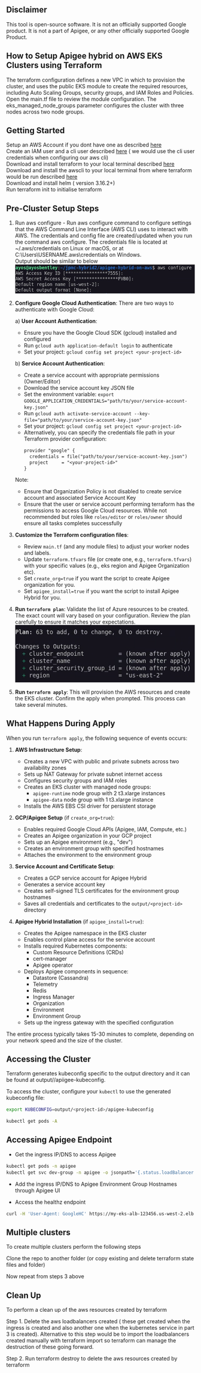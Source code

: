 ## Disclaimer
This tool is open-source software. It is not an officially supported Google product. It is not a part of Apigee, or any other officially supported Google Product.



## How to Setup Apigee hybrid on AWS EKS Clusters using Terraform 


The terraform configuration defines a new VPC in which to provision the cluster, and uses the public EKS module to create the required resources, including Auto Scaling Groups, security groups, and IAM Roles and Policies.
Open the main.tf file to review the module configuration. The eks_managed_node_groups parameter configures the cluster with three nodes across two node groups.  


## Getting Started

Setup an AWS Account if you dont have one as described [here](https://aws.amazon.com/free/?gclid=Cj0KCQiA4fi7BhC5ARIsAEV1YibM5aQfcEpKMPjPwUGl-JqNl6fp9-LoTxpHhH2RFh59MFc1_yETcCQaAmHGEALw_wcB&trk=c8882cbf-4c23-4e67-b098-09697e14ffd9&sc_channel=ps&ef_id=Cj0KCQiA4fi7BhC5ARIsAEV1YibM5aQfcEpKMPjPwUGl-JqNl6fp9-LoTxpHhH2RFh59MFc1_yETcCQaAmHGEALw_wcB:G:s&s_kwcid=AL!4422!3!453053794281!e!!g!!create%20aws%20account!10706954804!104359293503&all-free-tier.sort-by=item.additionalFields.SortRank&all-free-tier.sort-order=asc&awsf.Free%20Tier%20Types=*all&awsf.Free%20Tier%20Categories=*all)  
Create an IAM user and a cli user described [here](https://docs.aws.amazon.com/IAM/latest/UserGuide/id_users_create.html) ( we would use the cli user credentials when configuring our aws cli)  
Download and install terraform to your local terminal described [here](https://developer.hashicorp.com/terraform/install)  
Download and install the awscli to your local terminal from where terraform would be run described [here](https://docs.aws.amazon.com/cli/v1/userguide/cli-chap-install.html)  
Download and install helm  ( version 3.16.2+)  
Run terraform init to initialise terraform  


## Pre-Cluster Setup Steps  
 
1. Run aws configure - Run aws configure command to configure settings that the AWS Command Line Interface (AWS CLI) uses to interact with AWS. The credentials and config file are created/updated when you run the command aws configure. The credentials file is located at ~/.aws/credentials on Linux or macOS,  or at C:\Users\USERNAME\.aws\credentials on Windows.  
   Output should be similar to below  
   ![AWS Config](Images/aws-config.png)
   
2. **Configure Google Cloud Authentication**:
   There are two ways to authenticate with Google Cloud:

   a) **User Account Authentication**:
   * Ensure you have the Google Cloud SDK (gcloud) installed and configured
   * Run `gcloud auth application-default login` to authenticate
   * Set your project: `gcloud config set project <your-project-id>`

   b) **Service Account Authentication**:
   * Create a service account with appropriate permissions (Owner/Editor)
   * Download the service account key JSON file
   * Set the environment variable: `export GOOGLE_APPLICATION_CREDENTIALS="path/to/your/service-account-key.json"`
   * Run `gcloud auth activate-service-account --key-file="path/to/your/service-account-key.json"`
   * Set your project: `gcloud config set project <your-project-id>`
   * Alternatively, you can specify the credentials file path in your Terraform provider configuration:
     ```hcl
     provider "google" {
       credentials = file("path/to/your/service-account-key.json")
       project     = "<your-project-id>"
     }
     ```

   Note: 
   * Ensure that Organization Policy is not disabled to create service account and associated Service Account Key
   * Ensure that the user or service account performing terraform has the permissions to access Google Cloud resources. While not recommended but roles like `roles/editor` or `roles/owner` should ensure all tasks completes successfully


3.  **Customize the Terraform configuration files**:
    *   Review `main.tf` (and any module files) to adjust your worker nodes and labels.
    *   Update `terraform.tfvars` file (or create one, e.g., `terraform.tfvars`) with your specific values (e.g., eks region and Apigee Organization etc).
    *   Set `create_org=true` if you want the script to create Apigee organization for you.
    *   Set `apigee_install=true` if you want the script to install Apigee Hybrid for you.

4.  **Run `terraform plan`**:
    Validate the list of Azure resources to be created. The exact count will vary based on your configuration. Review the plan carefully to ensure it matches your expectations.
    ![Terraform Plan](Images/tf-plan.png)  

5.  **Run `terraform apply`**:
    This will provision the AWS resources and create the EKS cluster. Confirm the apply when prompted. This process can take several minutes.

## What Happens During Apply

When you run `terraform apply`, the following sequence of events occurs:

1. **AWS Infrastructure Setup**:
   - Creates a new VPC with public and private subnets across two availability zones
   - Sets up NAT Gateway for private subnet internet access
   - Configures security groups and IAM roles
   - Creates an EKS cluster with managed node groups:
     - `apigee-runtime` node group with 2 t3.xlarge instances
     - `apigee-data` node group with 1 t3.xlarge instance
   - Installs the AWS EBS CSI driver for persistent storage

2. **GCP/Apigee Setup** (if `create_org=true`):
   - Enables required Google Cloud APIs (Apigee, IAM, Compute, etc.)
   - Creates an Apigee organization in your GCP project
   - Sets up an Apigee environment (e.g., "dev")
   - Creates an environment group with specified hostnames
   - Attaches the environment to the environment group

3. **Service Account and Certificate Setup**:
   - Creates a GCP service account for Apigee Hybrid
   - Generates a service account key
   - Creates self-signed TLS certificates for the environment group hostnames
   - Saves all credentials and certificates to the `output/<project-id>` directory

4. **Apigee Hybrid Installation** (if `apigee_install=true`):
   - Creates the Apigee namespace in the EKS cluster
   - Enables control plane access for the service account
   - Installs required Kubernetes components:
     - Custom Resource Definitions (CRDs)
     - cert-manager
     - Apigee operator
   - Deploys Apigee components in sequence:
     - Datastore (Cassandra)
     - Telemetry
     - Redis
     - Ingress Manager
     - Organization
     - Environment
     - Environment Group
   - Sets up the ingress gateway with the specified configuration

The entire process typically takes 15-30 minutes to complete, depending on your network speed and the size of the cluster.

## Accessing the Cluster

Terraform generates kubeconfig specific to the output directory and it can be found at output/<project-id>/apiigee-kubeconfig.

To access the cluster, configure your `kubectl` to use the generated kubeconfig file:
```bash
export KUBECONFIG=output/<project-id>/apigee-kubeconfig
```

```bash
kubectl get pods -A
```



## Accessing Apigee Endpoint

* Get the ingress IP/DNS to access Apigee
```bash
kubectl get pods -n apigee
kubectl get svc dev-group -n apigee -o jsonpath='{.status.loadBalancer.ingress[0].ip}'
```
* Add the ingress IP/DNS to Apigee Environment Group Hostnames through Apigee UI

* Access the healthz endpoint
```bash
curl -H 'User-Agent: GoogleHC' https://my-eks-alb-123456.us-west-2.elb.amazonaws.com/healthz/ingress -k
```

## Multiple clusters  

To create multiple clusters perform the following steps  

Clone the repo to another folder (or copy existing and delete terraform state files and folder)

Now repeat from steps 3 above  



## Clean Up  

To perform a clean up of the aws resources created by terraform

Step 1. Delete the aws loadbalancers created ( these get created when the ingress is created and also another one when the kubernetes service in part 3 is created). Alternative to this step would be to import the loadbalancers created manually with terraform import so terraform can manage the destruction of these going forward.  

Step 2. Run terraform destroy to delete the aws resources created by terraform  
